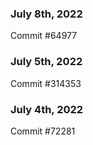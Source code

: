 ### July 8th, 2022

Commit #64977

### July 5th, 2022

Commit #314353


### July 4th, 2022

Commit #72281
